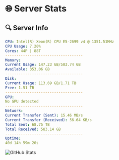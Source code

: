 # 🌐 Server Stats
## 🔍 Server Info
```yaml
CPU: Intel(R) Xeon(R) CPU E5-2699 v4 @ 1351.51MHz
CPU Usage: 7.20%
Cores: 44P | 88T
-----------------------------------
Memory:
Current Usage: 147.23 GB/503.74 GB
Available: 353.06 GB
-----------------------------------
Disk:
Current Usage: 113.69 GB/1.71 TB
Free: 1.51 TB
-----------------------------------
GPU:
No GPU detected
-----------------------------------
Network:
Current Transfer (Sent): 15.46 MB/s
Current Transfer (Received): 56.64 KB/s
Total Sent: 68.75 TB
Total Received: 583.14 GB
-----------------------------------
Uptime:
40d 14h 59m 20s
```
![GitHub Stats](https://img.shields.io/badge/Updated-2025-04-17_12:22:09-blue)